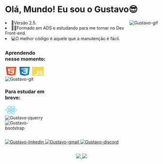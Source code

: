 <h1>Olá, Mundo! Eu sou o Gustavo😎</h1>
<img align="right" alt="Gustavo-gif" height="300" src="https://c.tenor.com/rkY5QA5c3VAAAAAC/gato-digitando.gif"/>
<li>🎉Versão 2.5.</li>
<li>👨‍🎓Formado em ADS e estudando para me tornar no Dev Front-end.</li>
<li>💻O melhor código é aquele que a manutenção é fácil.</li>


  <div style="display: inline_block; width: 10em;">
  <h3>Aprendendo nesse momento:</h3>
    <img align="center" alt="Gustavo-html" height="30" width="40" src="https://raw.githubusercontent.com/devicons/devicon/master/icons/html5/html5-original.svg">
    <img align="center" alt="Gustavo-css" height="30" width="40" src="https://raw.githubusercontent.com/devicons/devicon/master/icons/css3/css3-original.svg">
    <img align="center" alt="Gustavo-js" height="30" width="40" src="https://raw.githubusercontent.com/devicons/devicon/master/icons/javascript/javascript-plain.svg">
    <img align="center" alt="Gustavo-git" height="30" width="40" src="https://cdn.jsdelivr.net/gh/devicons/devicon/icons/git/git-original.svg" />
  </div>

  <div style="display: inline_block; width: 10em;">
  <h3>Para estudar em breve:</h3>
    <img align="center" alt="Gustavo-react" height="30" width="40" src="https://raw.githubusercontent.com/devicons/devicon/master/icons/react/react-original.svg">
    <img align="center" alt="Gustavo-jquerry" height="30" width="40" src="https://cdn.jsdelivr.net/gh/devicons/devicon/icons/jquery/jquery-original-wordmark.svg">
    <img align="center" alt="Gustavo-bootstrap" height="30" width="40" src="https://cdn.jsdelivr.net/gh/devicons/devicon/icons/bootstrap/bootstrap-original.svg">
    
  </div>


## 
<a href="https://www.linkedin.com/in/devgustavosantos/" target="_blank"><img alt="Gustavo-linkedin" src="https://img.shields.io/badge/LinkedIn-0077B5?style=for-the-badge&logo=linkedin&logoColor=white" /> </a>
<a href="mailto:devgustavosantos@gmail.com" target="_blank"><img alt="Gustavo-gmail" src="https://img.shields.io/badge/Gmail-D14836?style=for-the-badge&logo=gmail&logoColor=white" /> </a>
<a href="https://discord.com/channels/940492484197367838/940492484197367840" target="_blank"><img alt="Gustavo-discord" src="https://img.shields.io/badge/Discord-7289DA?style=for-the-badge&logo=discord&logoColor=white"/> </a>

## 


<div align="center">
  <a href="https://github.com/devgustavosantos">
  <img height="160em" src="https://github-readme-stats.vercel.app/api?username=devgustavosantos&show_icons=true&theme=dark&include_all_commits=true&count_private=true"/>
  <img height="160em" src="https://github-readme-stats.vercel.app/api/top-langs/?username=devgustavosantos&layout=compact&langs_count=7&theme=dark"/>
</div>

  

